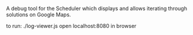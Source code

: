 A debug tool for the Scheduler which displays and allows iterating through solutions on Google Maps.

to run:
./log-viewer.js
open localhost:8080 in browser